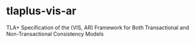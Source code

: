 # tlaplus-vis-ar
TLA+ Specification of the (VIS, AR) Framework for Both Transactional and Non-Transactional Consistency Models
